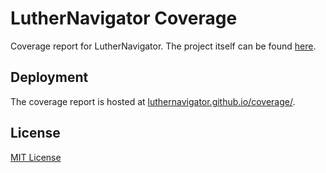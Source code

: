 # LutherNavigator Coverage

Coverage report for LutherNavigator. The project itself can be found [here](https://github.com/LutherNavigator/LutherNavigator).

## Deployment

The coverage report is hosted at [luthernavigator.github.io/coverage/](https://luthernavigator.github.io/coverage/).

## License

[MIT License](LICENSE)
